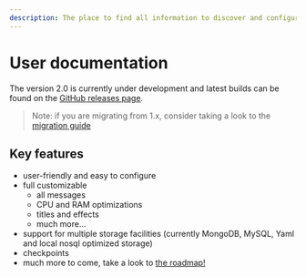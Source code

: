 ```yaml
---
description: The place to find all information to discover and configure the plugin.
---
```


# User documentation

The version 2.0 is currently under development and latest builds can be found on the
[GitHub releases page](https://github.com/nowtryz/YJump/releases).

> Note: if you are migrating from 1.x, consider taking a look to the [migration guide](migrating-from-V1.md)

## Key features

- user-friendly and easy to configure
- full customizable
  - all messages
  - CPU and RAM optimizations
  - titles and effects
  - much more...
- support for multiple storage facilities (currently MongoDB, MySQL, Yaml and local nosql optimized storage)
- checkpoints
- much more to come, take a look to [the roadmap!](https://www.notion.so/nowtryz/ae979233fb1e4599ba3b148608918f96)
